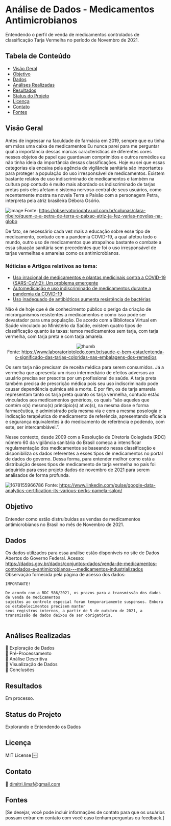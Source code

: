 # Análise de Dados - Medicamentos Antimicrobianos

Entendendo o perfil de venda de medicamentos controlados de classificação Tarja Vermelha no período de Novembro de 2021.

## Tabela de Conteúdo

- [Visão Geral](#visão-geral)
- [Objetivo](#objetivo)
- [Dados](#dados)
- [Análises Realizadas](#análises-realizadas)
- [Resultados](#resultados)
- [Status do Projeto](#status-do-projeto)
- [Licença](#licença)
- [Contato](#contato)
- [Fontes](#fontes)

## Visão Geral

<p>Antes de  ingressar na faculdade de farmácia em 2019, sempre que eu tinha em mãos uma caixa de medicamentos  Eu nunca parei para me perguntar qual a importância dessas marcas características de diferentes cores nesses objetos de papel que guardavam comprimidos e outros remédios eu não tinha ideia da importância dessas classificações. Hoje eu sei  que essas categorias ela encaixa pela agência de vigilância sanitária são importantes para proteger a população do uso irresponsável de medicamentos. Existem bastante relatos de uso indiscriminado de medicamentos e também na cultura pop contudo é muito mais abordado os indiscriminado de tarjas pretas pois eles afetam o sistema nervoso central de seus usuários, como recentemente mostra na novela Terra e Paixão com a personagem Petra, interpreta pela atriz brasileira Débora Osório. </p>

![image](https://github.com/dimitriribeiro/medicamento-antimicrobianos/assets/108006649/1f1c4dbe-6ff5-48b4-ba1d-b1b237ee1719)
Fonte: https://observatoriodatv.uol.com.br/colunas/clara-ribeiro/quem-e-a-petra-de-terra-e-paixao-atriz-ja-fez-varias-novelas-na-globo

<p>De fato, se necessário cada vez mais a educação sobre esse tipo de medicamento, contudo com a pandemia COVID-19, a qual afetou todo o mundo, outro uso de medicamentos que atrapalhou bastante o combate a essa situação sanitária sem precedentes que foi o uso irresponsável de  tarjas vermelhas e amarelas como os antimicrobianos.</p>

### Nóticias e Artigos relativos ao tema:
- [Uso irracional de medicamentos e plantas medicinais contra a COVID-19 (SARS-CoV-2): Um problema emergente](https://www.bjhp.crfmg.org.br/crfmg/article/view/102)
- [Automedicação e uso indiscriminado de medicamentos durante a pandemia da COVID-19](https://www.scielo.br/j/csp/a/tTzxtM86YwzCwBGnVBHKmrQ)
- [Uso inadequado de antibióticos aumenta resistência de bactérias](https://agenciabrasil.ebc.com.br/saude/noticia/2019-11/uso-inadequado-de-antibioticos-aumenta-resistencia-de-bacterias)

<p>Não é de hoje que é de conhecimento público o perigo da criação de microrganismos resistentes a medicamentos e como isso pode ser devastador para uma população.
De acordo com a Biblioteca Virtual em Saúde vinculado ao Ministério da Saúde, existem quatro tipos de classificação quanto às taxas:  temos medicamentos sem tarja, com tarja vermelha, com tarja preta e com tarja amarela.</p>

<center>
  
  ![thumb](https://github.com/dimitriribeiro/medicamento-antimicrobianos/assets/108006649/208affec-8787-4d67-bf4b-1cb7b6f22a73)<br>
  Fonte: https://www.laboratoriotoledo.com.br/saude-e-bem-estar/entenda-o-significado-das-tarjas-coloridas-nas-embalagens-dos-remedios
  
</center>


<p>Os sem tarja  não precisam de receita médica para serem consumidos. Já a vermelha que apresenta um risco intermediário de efeitos adversos ao usuário precisa ser prescrita por um profissional de saúde. A tarja preta também precisa de prescrição médica pois seu uso indiscriminado pode causar dependência química até a morte. E por fim,  os de tarja amarela representam tanto os tarja preta quanto os tarja vermelha, contudo estão vinculados aos medicamentos genéricos, os quais “são aqueles que contém o(s) mesmo(s) princípio(s) ativo(s), na mesma dose e forma farmacêutica, é administrado pela mesma via e com a mesma posologia e indicação terapêutica do medicamento de referência, apresentando eficácia e segurança equivalentes à do medicamento de referência e podendo, com este, ser intercambiável.”.</p>
<p>Nesse contexto, desde 2009 com a Resolução de Diretoria Colegiada (RDC) número 60 da vigilância sanitária do Brasil começa a intensificar regulamentação dos medicamentos se baseando nessa classificação e disponibiliza os dados referentes a esses tipos de medicamentos no portal de dados do governo. Dessa forma, para entender melhor como está a distribuição desses tipos de medicamento de tarja vermelha no país foi adquirido para esse projeto dados de novembro de 2021 para serem analisados de forma profunda.</p>


![1678155966786](https://github.com/dimitriribeiro/medicamento-antimicrobianos/assets/108006649/99095649-a494-4539-b8b2-eaf1058526c6)
Fonte: https://www.linkedin.com/pulse/google-data-analytics-certification-its-various-perks-pamela-salon/


## Objetivo

Entender como estão distruíbuidas as vendas de medicamentos antimicrobianos no Brasil no mês de Novembro de 2021.

## Dados

Os dados utilizados para essa análise estão disponíveis no site de Dados Abertos do Governo Federal.
Acesso: https://dados.gov.br/dados/conjuntos-dados/venda-de-medicamentos-controlados-e-antimicrobianos---medicamentos-industrializados
Observação fornecida pela página de acesso dos dados:<br>

```
IMPORTANTE!

De acordo com a RDC 586/2021, os prazos para a transmissão dos dados de venda de medicamentos
sujeitos ao controle especial foram temporariamente suspensos. Embora os estabelecimentos precisem manter
seus registros internos, a partir de 5 de outubro de 2021, a transmissão de dados deixou de ser obrigatória.


```

## Análises Realizadas

🔲 Exploração de Dados<br>
🔲 Pré-Processamento<br>
🔲 Análise Descritiva<br>
🔲 Visualização de Dados<br>
🔲 Conclusões

## Resultados

Em processo.

## Status do Projeto

Explorando e Entendendo os Dados

## Licença

MIT License 🆓

## Contato

📧 dimitri.limaf@gmail.com

## Fontes

[Se desejar, você pode incluir informações de contato para que os usuários possam entrar em contato com você caso tenham perguntas ou feedback.]

